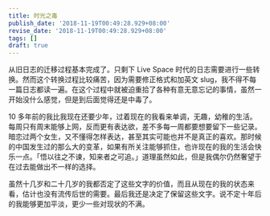 ```yaml
---
title: 时光之毒
publish_date: '2018-11-19T00:49:28.929+08:00'
revise_date: '2018-11-19T00:49:28.929+08:00'
tags: []
draft: true
---
```


从旧日志的迁移过程基本完成了。只剩下 Live Space 时代的日志需要进行一些转换。然而这个转换过程比较痛苦，因为需要修正格式和加英文 slug，我不得不每一篇日志都读一遍。在这个过程中就被迫重拾了各种有意无意忘记的事情，虽然一开始没什么感觉，但是到后面觉得还是中毒了。

10 多年前的我比我现在还要少年，过着现在的我看来单调，无趣，幼稚的生活。每周只有周末能够上网，反而更有表达欲，差不多每一周都要想要留下一些记录。暗恋过两个女生，又不懂得怎样表达，甚至其实可能也并不是真正的喜欢。那时候的中国发生过的那么大的变革，如果有所关注能够抓住，也许现在的我的生活会快乐一点。「悟以往之不谏，知来者之可追。」道理虽然如此，但是我偶尔仍然奢望于在过去能做出不一样的选择。

虽然十几岁和二十几岁的我都否定了这些文字的价值，而且从现在的我的状态来看，估计也没有流传后世的需要。最后我还是决定了保留这些文字。说不定十年后的我能够更加平淡，更少一些对现状的不满。
